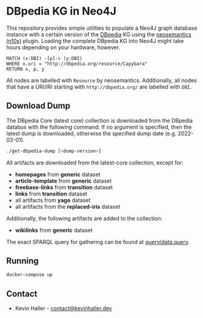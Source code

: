 # DBpedia KG in Neo4J

This repository provides simple utilities to populate a Neo4J graph database
instance with a certain version of the [DBpedia](https://www.dbpedia.org/) KG
using the [neosemantics (n10s)](https://neo4j.com/labs/neosemantics/) plugin.
Loading the complete DBpedia KG into Neo4J might take hours depending on your
hardware, however.

```cypher
MATCH (x:DBI) -[p]-> (y:DBI)
WHERE x.uri = "http://dbpedia.org/resource/Capybara"
RETURN x, p, y
```

All nodes are labelled with `Resource` by neosemantics. Additionally, all nodes
that have a URI/IRI starting with `http://dbpedia.org/` are labelled with `DBI`.

## Download Dump

The DBpedia Core (latest core) collection is downloaded from the DBpedia databus
with the following command. If no argument is specified, then the latest dump is
downloaded, otherwise the specified dump date (e.g. 2022-03-01).

```bash
./get-dbpedia-dump [<dump-version>]
```

All artifacts are downloaded from the latest-core collection, except for:
* **homepages** from **generic** dataset
* **article-template** from **generic** dataset
* **freebase-links** from **transition** dataset
* **links** from **transition** dataset
* all artifacts from **yago** dataset
* all artifacts from the **replaced-iris** dataset

Additionally, the following artifacts are added to the collection:
* **wikilinks** from **generic** dataset

The exact SPARQL query for gathering can be found at [query/data.query](query/data.query).

## Running

```bash
docker-compose up
```

## Contact

* Kevin Haller - [contact@kevinhaller.dev](contact@kevinhaller.dev)